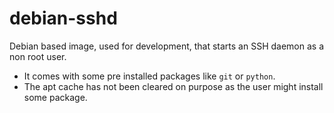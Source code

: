 # debian-sshd

Debian based image, used for development, that starts an SSH daemon as a non root user.

- It comes with some pre installed packages like `git` or `python`.
- The apt cache has not been cleared on purpose as the user might install some package.
